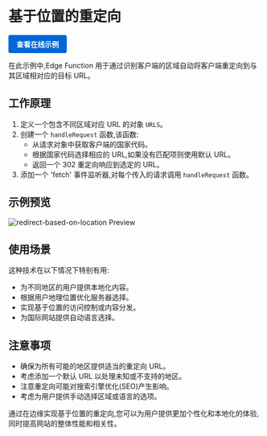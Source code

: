 # 基于位置的重定向

<a href="https://edgeone.ai/developer/examples/redirect-based-on-the-location" style="display: inline-block; background-color: #0366d6; color: white; padding: 8px 16px; text-decoration: none; border-radius: 4px; font-weight: bold;">查看在线示例</a>

在此示例中,Edge Function 用于通过识别客户端的区域自动将客户端重定向到与其区域相对应的目标 URL。

## 工作原理

1. 定义一个包含不同区域对应 URL 的对象 `URLS`。
2. 创建一个 `handleRequest` 函数,该函数:
   - 从请求对象中获取客户端的国家代码。
   - 根据国家代码选择相应的 URL,如果没有匹配项则使用默认 URL。
   - 返回一个 302 重定向响应到选定的 URL。
3. 添加一个 'fetch' 事件监听器,对每个传入的请求调用 `handleRequest` 函数。

## 示例预览

![redirect-based-on-location Preview](../assets/images/redirect-based-on-the-location.avif)

## 使用场景

这种技术在以下情况下特别有用:

- 为不同地区的用户提供本地化内容。
- 根据用户地理位置优化服务器选择。
- 实现基于位置的访问控制或内容分发。
- 为国际网站提供自动语言选择。

## 注意事项

- 确保为所有可能的地区提供适当的重定向 URL。
- 考虑添加一个默认 URL 以处理未知或不支持的地区。
- 注意重定向可能对搜索引擎优化(SEO)产生影响。
- 考虑为用户提供手动选择区域或语言的选项。

通过在边缘实现基于位置的重定向,您可以为用户提供更加个性化和本地化的体验,同时提高网站的整体性能和相关性。